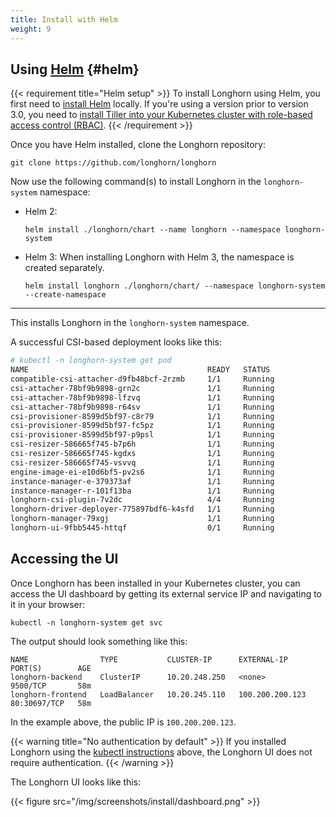 ```yaml
---
title: Install with Helm
weight: 9
---
```


## Using [Helm](https://helm.sh) {#helm}

{{< requirement title="Helm setup" >}}
To install Longhorn using Helm, you first need to [install Helm](https://helm.sh/docs/intro/install/) locally. If you're using a version prior to version 3.0, you need to [install Tiller into your Kubernetes cluster with role-based access control (RBAC)](https://v2.helm.sh/docs/using_helm/#tiller-namespaces-and-rbac).
{{< /requirement >}}

Once you have Helm installed, clone the Longhorn repository:

```shell
git clone https://github.com/longhorn/longhorn
```

Now use the following command(s) to install Longhorn in the `longhorn-system` namespace:

* Helm 2:

    ```
    helm install ./longhorn/chart --name longhorn --namespace longhorn-system
    ```
* Helm 3: When installing Longhorn with Helm 3, the namespace is created separately.

    ```
    helm install longhorn ./longhorn/chart/ --namespace longhorn-system --create-namespace
    ```
---

This installs Longhorn in the `longhorn-system` namespace.

A successful CSI-based deployment looks like this:
```bash
# kubectl -n longhorn-system get pod
NAME                                        READY   STATUS              RESTARTS   AGE
compatible-csi-attacher-d9fb48bcf-2rzmb     1/1     Running             0          8m58s
csi-attacher-78bf9b9898-grn2c               1/1     Running             0          32s
csi-attacher-78bf9b9898-lfzvq               1/1     Running             0          8m59s
csi-attacher-78bf9b9898-r64sv               1/1     Running             0          33s
csi-provisioner-8599d5bf97-c8r79            1/1     Running             0          33s
csi-provisioner-8599d5bf97-fc5pz            1/1     Running             0          33s
csi-provisioner-8599d5bf97-p9psl            1/1     Running             0          8m59s
csi-resizer-586665f745-b7p6h                1/1     Running             0          8m59s
csi-resizer-586665f745-kgdxs                1/1     Running             0          33s
csi-resizer-586665f745-vsvvq                1/1     Running             0          33s
engine-image-ei-e10d6bf5-pv2s6              1/1     Running             0          9m30s
instance-manager-e-379373af                 1/1     Running             0          8m41s
instance-manager-r-101f13ba                 1/1     Running             0          8m40s
longhorn-csi-plugin-7v2dc                   4/4     Running             0          8m59s
longhorn-driver-deployer-775897bdf6-k4sfd   1/1     Running             0          10m
longhorn-manager-79xgj                      1/1     Running             0          9m50s
longhorn-ui-9fbb5445-httqf                  0/1     Running             0          33s
```


## Accessing the UI

Once Longhorn has been installed in your Kubernetes cluster, you can access the UI dashboard by getting its external service IP and navigating to it in your browser:

```shell
kubectl -n longhorn-system get svc
```

The output should look something like this:

```shell
NAME                TYPE           CLUSTER-IP      EXTERNAL-IP      PORT(S)        AGE
longhorn-backend    ClusterIP      10.20.248.250   <none>           9500/TCP       58m
longhorn-frontend   LoadBalancer   10.20.245.110   100.200.200.123  80:30697/TCP   58m
```

In the example above, the public IP is `100.200.200.123`.

{{< warning title="No authentication by default" >}}
If you installed Longhorn using the [kubectl instructions](../install-with-kubectl) above, the Longhorn UI does not require authentication.
{{< /warning >}}

The Longhorn UI looks like this:

{{< figure src="/img/screenshots/install/dashboard.png" >}}
